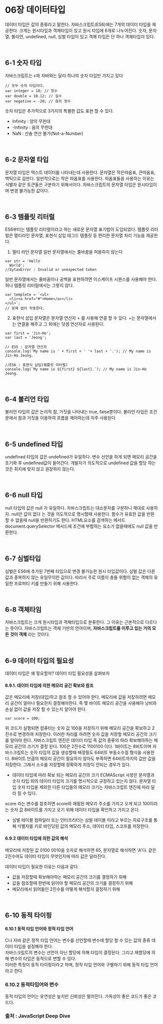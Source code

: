 # 06장 데이터타입

데이터 타입은 값의 종류라고 말한다. 자바스크립트(ES6)에는 7개의 데이터 타입을 제공한다.
크게는 원시타입과 객체타입이 있고 원시 타입에 6개로 나누어진다. 숫자, 문자열, 불리언, undefined, null, 심벌 타입이 있고 객체 타입은 단 하나 객체타입이 있다.

<br>

## 6-1 숫자 타입

자바스크립트는 c와 자바와는 달리 하나의 숫자 타입만 가지고 있다
```
// 모두 숫자 타입이다.
var integer = 10; // 정수
var double = 10.12; // 실수
var negative = -20; // 음의 정수
```
숫자 타입은 추가적으로 3가지의 특별한 값도 표현 할 수 있다.
- Infinity : 양의 무한대
- -Infinity : 음의 무한대
- NaN : 산술 연산 불가(Not-a-Number)

<br>

## 6-2 문자열 타입

문자열 타입은 텍스트 데이터를 나타내는데 사용한다. 문자열은 작은따옴표, 큰따옴표, 백틱으로 감싼다. 일반적으로는 작은 따옴표를 사용한다.
따옴표들을 사용하는 이유는 식별자 같은 토큰들은 구분하기 위해서이다. 자바스크립트의 문자열 타입은 원시타입이며 변경 불가능한 값이다.

<br>

## 6-3 템플릿 리터럴

ES6부터는 템플릿 리터럴이라고 하는 새로운 문자열 표기법이 도입되었다. 템플릿 리터럴은 멀티라인 문자열, 표현식 삽입 테그드 템플릿 등 편리한 문자열 처리 기능을 제공한다.

1. 멀티 라인 문자열
일반 문자열에서는 줄바꿈을 허용하지 않는다

```
var str = 'Hello
  World';
//SytaxError : Invalid or unexpected token
```

일반 문자열에서는 줄바꿈이나 공백을 표현하려면 이스케이프 시퀀스를 사용해야 한다. 허나 템플릿 리터럴에서는 그렇지 않다.

```
var templete = `<ul>
  <li><a href="#">Home</a></li>
</ul>`;
// 문제 없이 작동한다.
```

2. 표현식 삽입
문자열은 문자열 연산자 + 를 사용해 연결 할 수 있다. +는 문자열에서는 연결을 해주고 그 외에는 덧셈 연산자로 사용된다.

```
var first = 'Jin-Ho';
var last = 'Jeong';

// ES5 : 문자열 연산자
console.log('My name is ' + first + ' '+ last + '.'); // My name is Jin-Ho Jeong.

//ES6 : 표현식 삽입(템플릿 리터럴)
console.log(`My name is ${first} ${last}.`); // My name is Jin-Ho Jeong.
```

<br>


## 6-4 불리언 타입
불리언 타입의 값은 논리적 참, 거짓을 나타내는 true, false뿐이다.
불리언 타입은 조건문에서 참과 거짓을 이용하여 흐름을 제어하는데 자주 사용된다

<br>

## 6-5 undefined 타입
undefined 타입의 값은 undefined가 유일하다.
변수 선언을 하게 되면 메모리 공간을 초기화 후 undefined값이 들어간다. 개발자가 의도적으로 undefined 값을 할당 하는 것은 취지에 맞지 않고 권장하지 않는다.

<br>

## 6-6 null 타입
null 타입의 값은 null 가 유일하다. 자바스크립트는 대소문자를 구분하니 제대로 사용하자.
null은 값이 없다 는 것을 의도적으로 명시할때 사용한다.
함수가 유효한 값을 반환 할 수 없을때 null을 반환하기도 한다.
HTML요소를 검색하는 메서드 document.querySelector 메서드에 조건에 부합하는 요소가 없을때에도 null 값을 반환한다.

<br>

## 6-7 심벌타입
심벌은 ES6에 추가된 7번째 타입으로 변경 불가능한 원시 타입값이다. 심벌 값은 다른 값과 중복하지 않는 유일무이한 값이다.
따라서 주로 이름이 충돌 위험이 없는 객체의 유일한 프로퍼티 키를 만들기 위해 사용한다.

<br>

## 6-8 객체타임
자바스크립트는 크게 원시타입과 객체타입으로 분류한다. 그 이유는 근본적으로 다르다 는 뜻이다.
자바스크립트는 객체 기반의 언어이며, **자바스크립트를 이루고 있는 거의 모든 것이 객체** 라는 것이다.

<br>

## 6-9 데이터 타입의 필요성
데이터 타입은 왜 핗요할까? 데이터 타입 필요성을 살펴보자

#### 6.9.1. 데이터 타입에 의한 메모리 공간 확보와 참조
값은 메모리에 저장(대입)하고 참조 할 수 있어야 한다. 메모리에 값을 저장하려면 메모리 공간이 얼마나 필요한지 결정해야한다. 즉 몇 바이트 메모리 공간을 사용해야 낭비와 손실 없이
값을 저장 할 수 있는지 알아야 한다.

```
var score = 100;
```
위 코드가 실행되면 컴퓨터는 숫자 값 100을 저장하기 위해 메모리 공간을 확보하고 2진수로 변경하여 저장한다. 이러한 처리를 하려면 숫자 값을 저장할 메모리 공간의 크기를 알아야 한다.
자바스크립트 엔진은 데이터 타입 즉 값의 종류의 따라 확보해야하는 메모리 공간의 크기가 결정 된다.
100은 2진수로 1100100 이다. 1바이트는 8비트이며 자바스크립트는 숫자 타입의 값을 생성할때 배정밀도 64비트 부동소수점 형식을 사용한다. 8바이트 만큼의 메모리 공간이 
필요하지 않아도 부족하면 64비트까지의 값만 값을 저장한다. 그래서 소수를 저장할때 정확하게 저장이 안되는 경우가 있다.

- 데이터 타입에 따라 확보 되는 메모리 공간의 크기
ECMAScript 사양은 문자열과 숫자 타입 외의 데이터 타입의 크기를 명시적으로 규정하고 있는지 않다. 문자열 타입 숫자 타입을 제외한 다른 타입들의 메모리 크기는 자바스크립트 엔진에 따라
달라 질 수 있다.
   
score 라는 변수를 참조하면 score와 매핑된 메모리 주소를 가지고 오게 되고 100이라는 숫자 값 8바이트를 가지고 오기 위해 데이터 타입을 확인하고 가지고 온다.   

- 심벌 테이블
컴파일러 또는 인터프리터는 심벌 테이블 이라고 부르는 자료구조를 통해 식별자를 키로 바인딩된 값의 메모리 주소, 데이터 타입, 스코프를 저장한다.

#### 6.9.2 데이터 타입에 의한 값의 해석
메모리에 저장된 값 0100 0010을 숫자로 해석하면 65, 문자열로 해석하면 'A'다. 같은 2진수여도 데이터 타입이 무엇인지에 따라 값은 달라진다.   

데이터 타입이 필요한 이유는 다음과 같다.
- 값을 저장할때 확보해야하는 메모리 공간의 크기를 결정하기 위해 
- 값을 참조할때 한번에 읽어야 할 메모리 공간의 크기를 결정하기 위해
- 메모리에서 읽어들인 2진수를 어떻게 해석할지 결정하기 위해

<br>

## 6-10 동적 타이핑

#### 6.10.1 동적 타입 언어와 정적 타입 언어
C나 자바 같은 정적 타입 언어는 변수를 선언할때 변수에 할당 할 수 있는 값의 종류 데이터 타입을 설정해야 한다.   
자바스크립트의 변수는 선언이 아닌 할당에 의해 타입이 결정된다. 그리고 재할당에 의해 변수의 타입은 동적으로 변할 수 있다.   
이러한 특징이 동적 타이핑이라고 하며, 정작 타입 언어와 구별하기 위해 동적 타입 언어 라고 한다.

### 6.10.2 동적타입어와 변수
동적 타입의 언어는 유연성은 높지만 신뢰성은 떨어진다. 가독성이 좋은 코드가 좋은 코드다.


### 출처 : JavaScript Deep Dive



